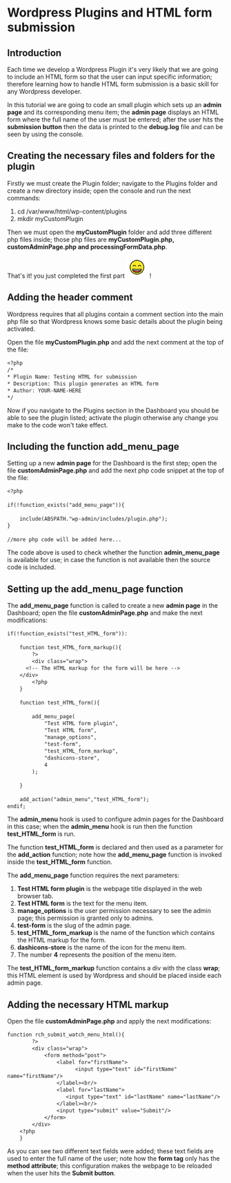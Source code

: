 # Wordpress Plugins and HTML form submission

## Introduction

Each time we develop a Wordpress Plugin it's very likely that we are going to include an HTML form so that the user can input specific information; therefore learning how to handle HTML form submission is a basic skill for any Wordpress developer.

In this tutorial we are going to code an small plugin which sets up an **admin page** and its corresponding menu item; the **admin page** displays an HTML form where the full name of the user must be entered; after the user hits the **submission button** then the data is printed to the **debug.log** file and can be seen by using the console.

## Creating the necessary files and folders for the plugin

Firstly we must create the Plugin folder; navigate to the Plugins folder and create a new directory inside; open the console and run the next commands:

1. cd /var/www/html/wp-content/plugins
2. mkdir myCustomPlugin

Then we must open the **myCustomPlugin** folder and add three different php files inside; those php files are **myCustomPlugin.php, customAdminPage.php and processingFormData.php**.

That's it! you just completed the first part <img src="/1F604.svg" height="50" width="50"/> !

## Adding the header comment

Wordpress requires that all plugins contain a comment section into the main php file so that Wordpress knows some basic details about the plugin being activated.

Open the file **myCustomPlugin.php** and add the next comment at the top of the file:

~~~
<?php
/*
* Plugin Name: Testing HTML for submission
* Description: This plugin generates an HTML form 
* Author: YOUR-NAME-HERE
*/
~~~
Now if you navigate to the Plugins section in the Dashboard you should be able to see the plugin listed; activate the plugin otherwise any change you make to the code won't take effect.

## Including the function add_menu_page

Setting up a new **admin page** for the Dashboard is the first step; open the file **customAdminPage.php** and add the next php code snippet at the top of the file:
~~~
<?php

if(!function_exists("add_menu_page")){

	include(ABSPATH."wp-admin/includes/plugin.php");
}

//more php code will be added here...
~~~
The code above is used to check whether the function **admin_menu_page** is available for use; in case the function is not available then the source code is included.

## Setting up the add_menu_page function

The **add_menu_page** function is called to create a new **admin page** in the Dashboard; open the file **customAdminPage.php** and make the next modifications:

~~~
if(!function_exists("test_HTML_form")):

	function test_HTML_form_markup(){
		?>
		<div class="wrap">
      <!-- The HTML markup for the form will be here -->
    </div>
		<?php
	}

	function test_HTML_form(){

		add_menu_page(
			"Test HTML form plugin",
			"Test HTML form",
			"manage_options",
			"test-form",
			"test_HTML_form_markup",
			"dashicons-store",
			4
		);

	}

	add_action("admin_menu","test_HTML_form");
endif;
~~~
The **admin_menu** hook is used to configure admin pages for the Dashboard in this case; when the **admin_menu** hook is run then the function **test_HTML_form** is run.

The function **test_HTML_form** is declared and then used as a parameter for the **add_action** function; note how the **add_menu_page** function is invoked inside the **test_HTML_form** function.

The **add_menu_page** function requires the next parameters:

1. **Test HTML form plugin** is the webpage title displayed in the web browser tab.
2. **Test HTML form** is the text for the menu item.
3. **manage_options** is the user permission necessary to see the admin page; this permission is granted only to admins.
4. **test-form** is the slug of the admin page.
5. **test_HTML_form_markup** is the name of the function which contains the HTML markup for the form.
6. **dashicons-store** is the name of the icon for the menu item.
7. The number **4** represents  the position of the menu item.

The **test_HTML_form_markup** function contains a div with the class **wrap**; this HTML element is used by Wordpress and should be placed inside each admin page.

## Adding the necessary HTML markup

Open the file **customAdminPage.php** and apply the next modifications:

~~~
function rch_submit_watch_menu_html(){
		?>
		<div class="wrap">
			<form method="post">
  				<label for="firstName">
			          <input type="text" id="firstName" name="firstName"/>
				</label><br/>
				<label for="lastName">
				   <input type="text" id="lastName" name="lastName"/>
				</label><br/>
				<input type="submit" value="Submit"/>
			</form>
		</div>
	<?php
	}
~~~
As you can see two different text fields were added; these text fields are used to enter the full name of the user; note how the **form tag** only has the **method attribute**; this configuration makes the webpage to be reloaded when the user hits the **Submit button**.



